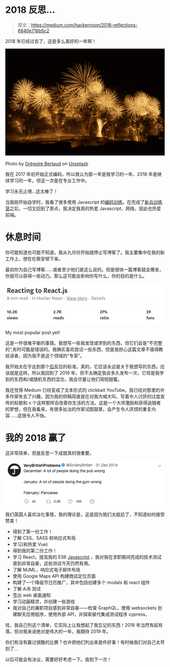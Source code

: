 # 2018 反思…

> 原文：<https://medium.com/hackernoon/2018-reflections-6840e716b5c2>

2018 年已经过去了，这是多么美好的一年啊！

![](img/fd153322eb9a1e99e746cfe021eb8ac9.png)

Photo by [Grégoire Bertaud](https://unsplash.com/@sirtook?utm_source=medium&utm_medium=referral) on [Unsplash](https://unsplash.com?utm_source=medium&utm_medium=referral)

我在 2017 年初开始正式编码，所以我认为那一年是我学习的一年，2018 年是继续学习的一年，但这一次是在专业工作中。

学习永无止境…这太棒了！

当我刚开始自学时，我看了很多使用 Javascript 的[编码训练](https://www.youtube.com/user/shiffman)。在完成了[新兵训练营](https://www.makersacademy.com/)之后，一切又回到了原点，我决定我真的热爱 Javascript、网络，因此也热爱前端。

# 休息时间

你可能知道也可能不知道，我从九月份开始就停止写博客了。我主要集中在我的新工作上，想在伦敦安顿下来。

最初你为自己写博客……或者至少他们是这么说的。但是很快一篇博客就会爆发，你就可以获得一些动力。那么这可能会影响你写什么，你的目的是什么。

![](img/597d0b5c44bc61469d485cc50e01cbac.png)

My most popular post yet!

这是一件很难平衡的事情。我想写一些我发现或学到的东西，但它们会是“不完整的”,有时可能是错误的。我确实喜欢尝试一些东西，但是我担心这篇文章不值得教给读者，因为我不是这个领域的“专家”。

我开始太在乎达到那个[后](https://hackernoon.com/reacting-to-react-js-10ff1d50a36c)反应的标准。真的，它应该永远是关于我想写的东西，应该就是这样。所以我回到了 2019 年，但不太确定我会多久发布一次，它将是我学到的东西和/或随机东西的混合。我会尽量让他们简短甜蜜。

我还觉得 Medium 已经变成了文本形式的 clickbait YouTube。我已经对那里的许多作家失去了兴趣，因为我的供稿简直是在对我大喊大叫，写着令人讨厌的过度宣传的标题和 x 个这样那样会改善你生活的方法。这是一个大师激励和获得追随者的梦想，但在我看来，有很多扯淡的作家试图鼓掌。会产生令人厌烦的重复内容……这很令人不快。

# 我的 2018 赢了

这非常简单，但是反思一下成就真的很重要。

![](img/5a904b8ac21bc48572858c043487067c.png)

我们英国人喜欢淡化事情，我的理论是，这是因为我们太尴尬了，不知道如何接受赞美！

*   得到了第一份工作！
*   了解 CSS、SASS 和响应式布局
*   学习(和热爱 Vue)
*   得到我的第二份工作！
*   学习 React，提高我的 ES6 [Javascript](https://hackernoon.com/tagged/javascript) ，我对我在求职期间完成的技术测试感到非常自豪，这些测试今天仍然有用。
*   了解 MJML，响应式电子邮件布局
*   使用 Google Maps API 构建商店定位页面
*   构建了一个降临节日历推广，其中包括创建多个 modals 和 react 组件
*   了解 A/B 测试
*   签出 web 桌面通知
*   学习动画精灵，并创建一些游戏
*   我对自己的兼职项目感到非常自豪——检查 GraphQL，使用 websockets 创建聊天应用程序，使用外部 API，并探索替代集成测试程序 cypress。

哇，我自己列这个清单，它实际上让我想起了我忘记的东西！2018 年当然有起有落，但对我来说绝对是伟大的一年，我期待 2019 年。

你们有没有赢过很酷的比赛？也许把他们列出来是件好事！有时候我们对自己太苛刻了…

以后可能会有决议，需要好好考虑一下。直到下一次！